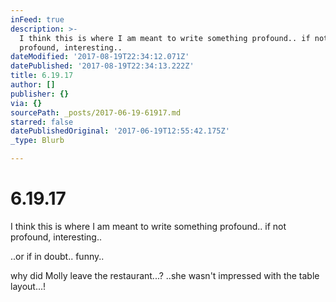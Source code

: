 ```yaml
---
inFeed: true
description: >-
  I think this is where I am meant to write something profound.. if not
  profound, interesting..
dateModified: '2017-08-19T22:34:12.071Z'
datePublished: '2017-08-19T22:34:13.222Z'
title: 6.19.17
author: []
publisher: {}
via: {}
sourcePath: _posts/2017-06-19-61917.md
starred: false
datePublishedOriginal: '2017-06-19T12:55:42.175Z'
_type: Blurb

---
```

# 6.19.17

I think this is where I am meant to write something profound.. if not profound, interesting..

..or if in doubt.. funny..

why did Molly leave the restaurant...? ..she wasn't impressed with the table layout...!